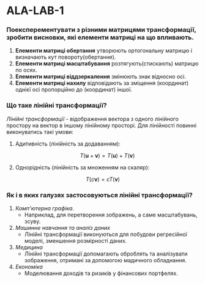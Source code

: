 # ALA-LAB-1
### Поексперементувати з різними матрицями трансформації, зробити висновки, які елементи матриці на що впливають.
1. **Елементи матриці обертання** утворюють ортогональну матрицю і визначають кут повороту(обертання).
2. **Елементи матриці масштабування** розтягують(стискають) матрицю по осях.
3. **Елементи матриці віддзеркалення** змінюють знак відносно осі.
4. **Елементи матриці нахилу** відповідають за зміщення (координат) однієї осі пропорційно до (координат) іншої.

### **Що таке лінійні трансформації?**

*Лінійні трансформації* - відображення вектора з одного лінійного простору на вектор в іншому лінійному просторі. Для лінійності повинні виконуватись такі умови:
1. Адитивність (лінійність за додаванням):

   $$
   T(\mathbf{u} + \mathbf{v}) = T(\mathbf{u}) + T(\mathbf{v})
   $$

2. Однорідність (лінійність за множенням на скаляр):
 
$$
   T(c\mathbf{v}) = cT(\mathbf{v})
   $$


### **Як і в яких галузях застосовуються лінійні трансформації?**
1. *Комп'ютерна графіка.*
   - Наприклад, для перетворення зображень, а саме масштабувань, зсуву.
2. *Машинне навчання та аналіз даних*
   - Лінійні трансформації виконуються для побудови регресійної моделі, зменшення розмірності даних.
3. *Медицина*
   - Лінійні трансформації допомагають оброблять та аналізувати зображення, отримані за допомогою мадичного обладнання.
4. *Економіка*
   - Моделювання доходів та ризиків у фінансових портфелях.
